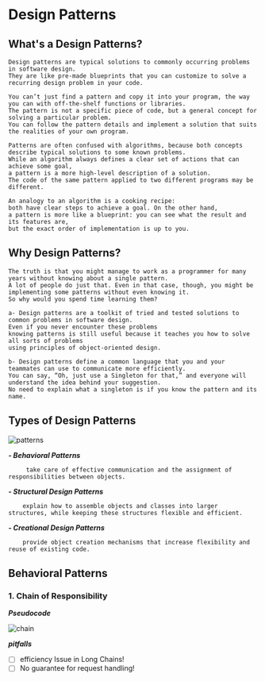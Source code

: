 # Design Patterns

## What's a Design Patterns?

	Design patterns are typical solutions to commonly occurring problems in software design. 
	They are like pre-made blueprints that you can customize to solve a recurring design problem in your code.

	You can’t just find a pattern and copy it into your program, the way you can with off-the-shelf functions or libraries. 
	The pattern is not a specific piece of code, but a general concept for solving a particular problem. 
	You can follow the pattern details and implement a solution that suits the realities of your own program.

	Patterns are often confused with algorithms, because both concepts describe typical solutions to some known problems. 
	While an algorithm always defines a clear set of actions that can achieve some goal,
	a pattern is a more high-level description of a solution. 
	The code of the same pattern applied to two different programs may be different.

	An analogy to an algorithm is a cooking recipe: 
	both have clear steps to achieve a goal. On the other hand, 
	a pattern is more like a blueprint: you can see what the result and its features are, 
	but the exact order of implementation is up to you.

## Why Design Patterns?


    The truth is that you might manage to work as a programmer for many years without knowing about a single pattern.
    A lot of people do just that. Even in that case, though, you might be implementing some patterns without even knowing it.
    So why would you spend time learning them?

    a- Design patterns are a toolkit of tried and tested solutions to common problems in software design. 
    Even if you never encounter these problems
    knowing patterns is still useful because it teaches you how to solve all sorts of problems 
    using principles of object-oriented design.

    b- Design patterns define a common language that you and your teammates can use to communicate more efficiently. 
    You can say, “Oh, just use a Singleton for that,” and everyone will understand the idea behind your suggestion. 
    No need to explain what a singleton is if you know the pattern and its name.

## Types of Design Patterns

![patterns](https://user-images.githubusercontent.com/50085672/180302387-cfa77ad8-b8e2-44f8-8aa5-d7c3fa6cf4b9.PNG)


 ***- Behavioral  Patterns***
			 
		 take care of effective communication and the assignment of responsibilities between objects.
 ***- Structural Design Patterns***
		 
		explain how to assemble objects and classes into larger structures, while keeping these structures flexible and efficient.
 ***- Creational Design Patterns***
				 
		provide object creation mechanisms that increase flexibility and reuse of existing code.

## **Behavioral Patterns**

 ### 1. Chain of Responsibility

 

***Pseudocode***
 
 
![chain](https://user-images.githubusercontent.com/50085672/180303015-94c0d78c-88c4-470f-9917-22101ae9f164.png)



 ***pitfalls***


 - [ ] efficiency Issue in Long Chains!
 - [ ] No guarantee for request handling!
